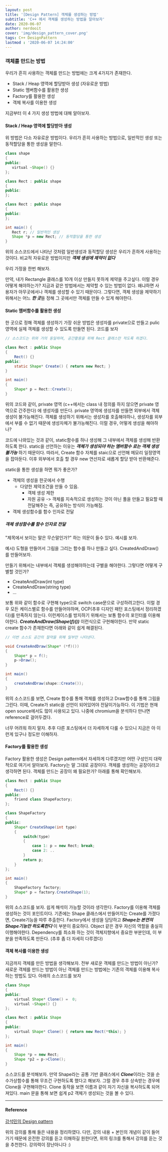```yaml
---
layout: post
title: '[Design Pattern] 객체를 생성하는 방법'
subtitle: 'C++ 에서 객체를 생성하는 방법을 알아보자'
date: 2020-06-07
author: nerdooit
cover: 'img/design_pattern_cover.png'
tags: C++ DesignPattern
lastmod : '2020-06-07 14:24:00'
---
```


### 객체를 만드는 방법
 우리가 흔히 사용하는 객체를 만드는 방법에는 크게 4가지가 존재한다.
- Stack / Heap 영역에 할당받아 생성 (자유로운 방법)
- Static 멤버함수를 활용한 생성
- Factory를 활용한 생성
- 객체 복사를 이용한 생성

지금부터 이 4 가지 생성 방법에 대해 알아보자.

#### Stack / Heap 영역에 할당받아 생성
 위 방법은 다소 자유로운 방법이다. 우리가 흔히 사용하는 방법으로, 일반적인 생성
 또는 동적할당을 통한 생성을 말한다.

 ```java
class shape
{
public:
	virtual ~Shape() {}
};

class Rect : public shape
{
public:
};

class Rect : public shape
{
public:
};

int main() {
	Rect r; // 일반적인 생성
	Shape *p = new Rect; // 동적할당을 통한 생성
}
```

위의 소스코드에서 나타난 것처럼 일반생성과 동적할당 생성은 우리가 흔하게
사용하는 것이다. 비교적 자유로운 방법이지만 ***객체 생성에 제약이 없다***

우리 가정을 한번 해보자.

만약, 내가 Rectangle 클래스를 10개 이상 만들지 못하게 제약을 주고싶다. 이럴 경우
어떻게 해야하는가? 지금과 같은 방법에서는 제약할 수 있는 방법이 없다. 왜냐하면
사용자가 아무곳에서나 객체를 생성할 수 있기 때문이다. 그렇다면, 객체
생성을 제약하기 위해서는 어느 ***한 곳***을 정해 그 곳에서만 객체를 만들 수 있게
해야한다.

#### Static 멤버함수를 활용한 생성
한 곳으로 정해 객체를 생성하기 가장 쉬운 방법은 생성자를 private으로 만들고
pulic 영역에 실제 객체를 생성할 수 있도록 만들면 된다. 코드를 보자

```java
// 소스코드는 위와 거의 동일하며, 공간활용을 위해 Rect 클래스만 적도록 하겠다.

class Rect : public Shape
{
	Rect() {}
public:
	static Shape* Create() { return new Rect; }
}

int main()
{
	Shape* p = Rect::Create();
}
```

위의 코드와 같이, private 영역 (c++에서는 class 내 정의를 하지 않으면 private
		영역으로 간주한다) 에 생성자를 만든다. private 영역에 생성자를 만들면
외부에서 객체 생성이 불가능해진다. 객체를 생성하기 위해서는 생성자를
호출해야하나, 생성자를 외부에서 부를 수 없기 때문에 생성자체가 불가능해진다.
이럴 경우, 어떻게 생성을 해야하나?

코드에 나와있는 것과 같이, static함수를 하나 생성해 그 내부에서 객체를 생성해
반환하도록 한다. static을 선언하는 이유는 ***객체가 생성되야 하는 멤버함수 로는
객체 생성 불가능*** 하기 때문이다. 따라서, Create 함수 자체를 staic으로 선언해
메모리 일정영역을 잡아둔다. 이후 외부에서 호출 할 경우 new 연산자로 새롭게 할당
받아 반환해준다.

static을 통한 생성을 하면 뭐가 좋은가?
- 객체의 생성을 한곳에서 수행
	- 다양한 제약조건을 만들 수 있음.
		- 객체 생성 제한
		- 자원 공유 -> 객체를 지속적으로 생성하는 것이 아닌 풀을 만들고 필요할 때
		전달해주는 즉, 공유하는 방식이 가능해짐.
- 객체 생성함수를 함수 인자로 전달

##### 객체 생성함수를 함수 인자로 전달
"제목에서 보이는 말은 무슨말인가?" 하는 의문이 들수 있다. 예시를 보자.

예시) 도형을 만들어서 그림을 그리는 함수를 하나 만들고 싶다. CreatedAndDraw() 를
만들어보자.

만들기 위해서는 내부에서 객체를 생성해야하는데 구별을 해야한다. 그렇다면 어떻게
구별할 것인가?
- CreateAndDraw(int type)
- CreateAndDraw(string type)
- ...

보통 위와 같이 함수로 구현해 type으로 switch case문으로 구성하려고한다. 이럴
경우 모든 케이스별로 함수를 만들어야하며, OCP(추후 디자인 패턴 포스팅에서
		정리하겠다)를 만족하지 않는다. 이런케이스를 방지하기 위해서는 보통 함수의
포인터를 이용해야한다. ***CreateAndDraw(Shape*(*f)())*** 이런식으로
구현해야한다. 만약 static create 함수가 존재한다면 아래와 같이 쉽게 해결된다.

```java
// 이번 소스도 공간의 절약을 위해 일부만 나타낸다.

void CreateAndDraw(Shape* (*f)())
{
	Shape* p = f();
	p->Draw();
}

int main()
{
	createAndDraw(shape::Create());
}
```

위의 소스코드를 보면, Create 함수를 통해 객체를 생성하고 Draw함수를 통해 그림을
그린다. 이때, Create가 static을 선언이 되어있어야 전달이가능하다. 이 기법은 현재
open source에서도 많이 사용되고 있다. 나중에 chromium을 분석하다 만나면
reference로 걸어두겠다.

너무 어려워 하지 말자. 추후 다른 포스팅에서 더 자세하게 다룰 수 있으니 지금은 아
이런게 있구나 정도만 이해하자.

#### Factory를 활용한 생성
Factory 활용한 생성은 Design pattern에서 자세하게 다루겠지만 어떤 구성인지
대략적으로 여기서 알아보자. Factory는 말 그대로 공장이다. 객체를 생성하는
공장이라고 생각하면 된다. 객체를 만드는 공장이 왜 필요한가? 아래를 통해
확인해보자.

```java
class Rect : public Shape
{
	Rect() {}
public:
	friend class ShapeFactory;
};

class ShapeFactory
{
public:
	Shape* CreateShape(int type)
	{
		switch(type)
		{
			case 1: p = new Rect; break;
			case 2: ..
		}
		return p;
	}
};

int main()
{
	ShapeFactory factory;
	Shape* p = factory.CreateShape(1);
}
```

위의 소스코드를 보자. 쉽게 해석이 가능할 것이라 생각한다. Factory를 이용해
객체를 생성하는 것이 포인트이다. 기존에는 Shape 클래스에서 만들어지는 Create를
가졌다면, Create기능을 따루 추출한다. Factory에서 생성을 담당하고 ***Shape는
본연의 Shape기능만 하도록한다*** 이 부분이 중요하다. Object 같은 경우 자신의
역할을 충실히 이행해야한다. Dependency를 최소화 하는 것이 객체지향에서 중요한
부분인데, 이 부분을 만족하도록 만든다. (추후 좀 더 자세히 다루겠다)

#### 객체 복사를 이용한 생성
지금까지 객체를 만든 방법을 생각해보자. 전부 새로운 객체를 만드는 방법이 아닌가?
새로운 객체를 만드는 방법이 아닌 객체를 만드는 방법에는 기존의 객체를 이용해 복사하는 방법도 있다.
아래의 소스코드를 보자

```java
class Shape
{
public:
	virtual Shape* Clone() =  0;
	virtual ~Shape() {}
};

class Rect : public Shape
{
public:
	virtual Shape* Clone() { return new Rect(*this); }
};

int main()
{
	Shape *p = new Rect;
	Shape *p2 = p->Clone();
}
```

소스코드를 분석해보자. 만약 Shape라는 공통 기반 클래스에서 ***Clone***이라는
것을 순수가상함수를 통해 무조건 구현하도록 했다고 해보자. 그럴 경우 추후
상속받는 경우에 Clone을 구현해야한다. Clone 동작을 보면 이름과 같이 자기 자신을 복사하도록
되어져있다. main 문을 통해 보면 쉽게 p2 객체가 생성되는 것을 볼 수 있다.

---
#### Reference
[강석민의 Design pattern](https://www.ecourse.co.kr/course/design_pattern_in_cpp/)

위의 강의를 통해 들은 내용을 정리하였다. 다만, 강의 내용 + 본인의 개념이 같이
들어가기 때문에 온전한 강의를 듣고 이해하길 원한다면, 위의 링크를 통해서 강의를
듣는 것을 추천한다. 강의력이 장난아니다 :)
